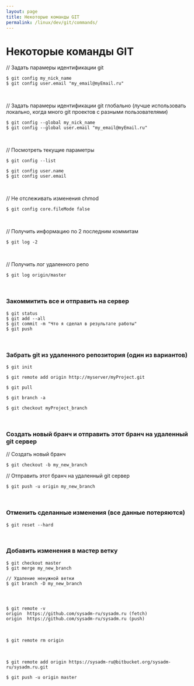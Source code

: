 ```yaml
---
layout: page
title: Некоторые команды GIT
permalink: /linux/dev/git/commands/
---
```


# Некоторые команды GIT


// Задать парамеры идентификации git

    $ git config my_nick_name
    $ git config user.email "my_email@myEmail.ru"


<br/>

// Задать парамеры идентификации git глобально (лучше использовать локально, когда много git проектов с разными пользователями)

    $ git config --global my_nick_name
    $ git config --global user.email "my_email@myEmail.ru"


<br/>

// Посмотреть текущие параметры

    $ git config --list

    $ git config user.name
    $ git config user.email


<br/>

// Не отслеживать изменения chmod

    $ git config core.fileMode false



<br/>

// Получить информацию по 2 последним коммитам

    $ git log -2

<br/>

// Получить лог удаленного репо

    $ git log origin/master



<br/>

###  Закоммитить все и отправить на сервер

    $ git status
    $ git add --all
    $ git commit -m "Что я сделал в результате работы"
    $ git push

<br/>

###  Забрать git из удаленного репозитория (один из вариантов)

    $ git init

    $ git remote add origin http://myserver/myProject.git

    $ git pull

    $ git branch -a

    $ git checkout myProject_branch


<br/>

###  Создать новый бранч и отправить этот бранч на удаленный git сервер

// Создать новый бранч

    $ git checkout -b my_new_branch


// Отправить этот бранч на удаленный git сервер

    $ git push -u origin my_new_branch


<br/>

###  Отменить сделанные изменения (все данные потеряются)

    $ git reset --hard


<br/>

###  Добавить изменения в мастер ветку

    $ git checkout master
    $ git merge my_new_branch

    // Удаление ненужной ветки
    $ git branch -D my_new_branch

<br/>

###


    $ git remote -v
    origin	https://github.com/sysadm-ru/sysadm.ru (fetch)
    origin	https://github.com/sysadm-ru/sysadm.ru (push)

<br/>

    $ git remote rm origin

<br/>

    $ git remote add origin https://sysadm-ru@bitbucket.org/sysadm-ru/sysadm.ru.git

    $ git push -u origin master
